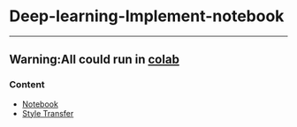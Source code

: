 # Deep-learning-Implement-notebook
___
## Warning:All could run in [colab](https://colab.research.google.com/)

### Content
- [Notebook](https://github.com/chajnoven/Deep-learning-Implement-notebook/tree/master/Notebook/NLP)
- [Style Transfer](https://github.com/chajnoven/Deep-learning-Implement-notebook/tree/master/Style%20Transfer)
